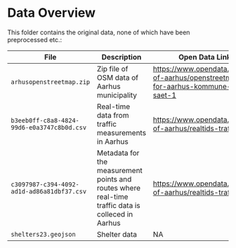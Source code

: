 # Data Overview
This folder contains the original data, none of which have been preprocessed etc.:  

| File                           | Description                                                                          | Open Data Link                                     |
| ------------------------------ | -------------------------------------------------------------------------------- | -------------------------------------------------- |
| ```arhusopenstreetmap.zip```       | Zip file of OSM data of Aarhus municipality                          | https://www.opendata.dk/city-of-aarhus/openstreetmap-for-aarhus-kommune-data-saet-1       |
| ```b3eeb0ff-c8a8-4824-99d6-e0a3747c8b0d.csv``` | Real-time data from traffic measurements in Aarhus | https://www.opendata.dk/city-of-aarhus/realtids-trafikdata |
| ```c3097987-c394-4092-ad1d-ad86a81dbf37.csv```      | Metadata for the measurement points and routes where real-time traffic data is colleced in Aarhus               | https://www.opendata.dk/city-of-aarhus/realtids-trafikdata    |
| ```shelters23.geojson```          | Shelter data                                                    | NA    |